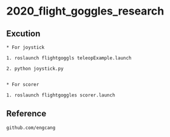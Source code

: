 # 2020_flight_goggles_research

## Excution
```
* For joystick

1. roslaunch flightgoggls teleopExample.launch

2. python joystick.py


* For scorer

1. roslaunch flightgoggles scorer.launch
```

## Reference
```
github.com/engcang
```
